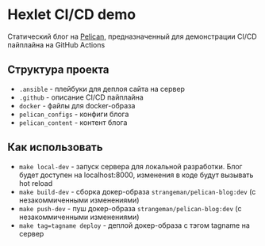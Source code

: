 # Hexlet CI/CD demo

Статический блог на [Pelican](https://github.com/getpelican/pelican), предназначенный для демонстрации CI/CD пайплайна на GitHub Actions

## Структура проекта

* `.ansible` - плейбуки для деплоя сайта на сервер
* `.github` - описание CI/CD пайплайна
* `docker` - файлы для docker-образа
* `pelican_configs` - конфиги блога
* `pelican_content` - контент блога

## Как использовать

* `make local-dev` - запуск сервера для локальной разработки. Блог будет доступен на localhost:8000, изменения в коде будут вызывать hot reload
* `make build-dev` - сборка докер-образа `strangeman/pelican-blog:dev` (с незакоммиченными изменениями)
* `make push-dev` - пуш докер-образа `strangeman/pelican-blog:dev` (с незакоммиченными изменениями)
* `make tag=tagname deploy` - деплой докер-образа c тэгом tagname на сервер

